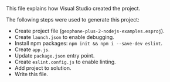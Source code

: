 This file explains how Visual Studio created the project.

The following steps were used to generate this project:
- Create project file (`geophone-plus-2-nodejs-examples.esproj`).
- Create `launch.json` to enable debugging.
- Install npm packages: `npm init && npm i --save-dev eslint`.
- Create `app.js`.
- Update `package.json` entry point.
- Create `eslint.config.js` to enable linting.
- Add project to solution.
- Write this file.
